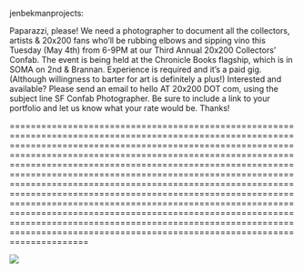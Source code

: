 <!--
id: 567575492
link: http://tumblr.atmos.org/post/567575492/jenbekmanprojects-paparazzi-please-we-need-a
slug: jenbekmanprojects-paparazzi-please-we-need-a
date: Sun May 02 2010 23:26:21 GMT-0700 (PDT)
publish: 2010-05-02
tags: 
title: jenbekmanprojects:

Paparazzi, please!
We need a photographer to document all the collectors, artists &amp; 20x200 fans who’ll be rubbing elbows and sipping vino this Tuesday (May 4th) from 6-9PM at our Third Annual 20x200 Collectors’ Confab. The event is being held at the Chronicle Books flagship, which is in  SOMA on 2nd &amp; Brannan.
Experience is required and it’s a paid gig. (Although willingness to  barter for art is definitely a plus!)
Interested and available? Please send an email to hello AT 20x200 DOT com, using the subject line SF Confab Photographer. Be sure to include a link to your portfolio and let us know what your rate would be.
Thanks!

-->


jenbekmanprojects:

Paparazzi, please!
We need a photographer to document all the collectors, artists &amp; 20x200 fans who’ll be rubbing elbows and sipping vino this Tuesday (May 4th) from 6-9PM at our Third Annual 20x200 Collectors’ Confab. The event is being held at the Chronicle Books flagship, which is in  SOMA on 2nd &amp; Brannan.
Experience is required and it’s a paid gig. (Although willingness to  barter for art is definitely a plus!)
Interested and available? Please send an email to hello AT 20x200 DOT com, using the subject line SF Confab Photographer. Be sure to include a link to your portfolio and let us know what your rate would be.
Thanks!

=======================================================================================================================================================================================================================================================================================================================================================================================================================================================================================================================================================================================================================================================================================

![](http://31.media.tumblr.com/tumblr_l1to12KJCH1qafox8o1_500.jpg)

